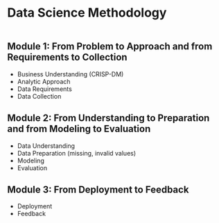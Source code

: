 # Data Science Methodology

![]()

## Module 1: From Problem to Approach and from Requirements to Collection
* Business Understanding (CRISP-DM)
* Analytic Approach
* Data Requirements
* Data Collection

## Module 2: From Understanding to Preparation and from Modeling to Evaluation
* Data Understanding
* Data Preparation (missing, invalid values)
* Modeling
* Evaluation

## Module 3: From Deployment to Feedback
* Deployment
* Feedback

